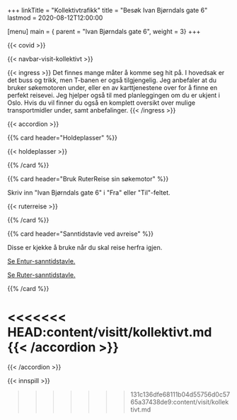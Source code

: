 +++
linkTitle = "Kollektivtrafikk"
title = "Besøk Ivan Bjørndals gate 6"
lastmod = 2020-08-12T12:00:00

[menu]
main = { parent = "Ivan Bjørndals gate 6", weight = 3}
+++

{{< covid >}}

{{< navbar-visit-kollektivt >}}

{{< ingress >}}
Det finnes mange måter å komme seg hit på. I hovedsak er det buss og trikk,
men T-banen er også tilgjengelig. Jeg anbefaler at du bruker søkemotoren
under, eller en av karttjenestene over for å finne en perfekt reisevei. Jeg
hjelper også til med planleggingen om du er ukjent i Oslo. Hvis du vil finner
du også en komplett oversikt over mulige transportmidler under, samt
anbefalinger.
{{< /ingress >}}

{{< accordion >}}

{{% card header="Holdeplasser" %}}

{{< holdeplasser >}}

{{% /card %}}

{{% card header="Bruk RuterReise sin søkemotor" %}}

Skriv inn "Ivan Bjørndals gate 6" i "Fra" eller "Til"-feltet.

{{< ruterreise >}}

{{% /card %}}

{{% card header="Sanntidstavle ved avreise" %}}

Disse er kjekke å bruke når du skal reise herfra igjen.

[Se Entur-sanntidstavle.](https://tavla.en-tur.no/t/PnVDQGYSsCiPu3B3JRrx)

[Se Ruter-sanntidstavle.](https://mon.ruter.no/departures/59.93767611327234-10.76438223181862/N4Igrgzgpgwg9gGzAWwHYBkCGBPOYAuIAXPgE5hQA0IAblKRAJZyrEBM1ARnJqQCYRiAbVB8oCHFD4BlfL3wAVRsijEADNQAWjPmIyNUUQUWABfaqhSd6AeQBmAESgAHeWFJH2GkPkb4EqkQgAIIeqHyYCBAA5phyINR8jBCYnAF8CqSYqBDOcKT4ALJwYsZCALrUUKip6cRkFFo6UJmYAMYA1vBIaMR2kdDUEPhwzgAKEm1QAJICwiAActIASkSyoxPtUEQAbADMAOwALCDl5qLikjJyBUoq6k261egGnibmIJbI1qT2Tq4FdxvNjeXz+QIgaTZCIdegAAmk1Xw9ASICSKTSUlaOTyBWKpWElRA1VqUnq5CoIG0YlanW6KFYRH6UUpww2kxmcyIQkWKzWI3GHKIAFYABwARlFwtOpjOQA)

{{% /card %}}

<<<<<<< HEAD:content/visitt/kollektivt.md
{{< /accordion >}}
=======
{{< /accordion >}}

{{< innspill >}}
>>>>>>> 131c136dfe68111b04d55756d0c5765a37438de9:content/visit/kollektivt.md
